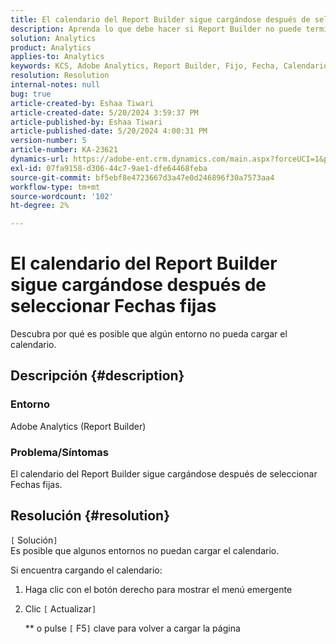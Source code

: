 ```yaml
---
title: El calendario del Report Builder sigue cargándose después de seleccionar Fechas fijas
description: Aprenda lo que debe hacer si Report Builder no puede terminar de cargar el calendario.
solution: Analytics
product: Analytics
applies-to: Analytics
keywords: KCS, Adobe Analytics, Report Builder, Fijo, Fecha, Calendario
resolution: Resolution
internal-notes: null
bug: true
article-created-by: Eshaa Tiwari
article-created-date: 5/20/2024 3:59:37 PM
article-published-by: Eshaa Tiwari
article-published-date: 5/20/2024 4:00:31 PM
version-number: 5
article-number: KA-23621
dynamics-url: https://adobe-ent.crm.dynamics.com/main.aspx?forceUCI=1&pagetype=entityrecord&etn=knowledgearticle&id=56ce42f1-c116-ef11-9f8a-6045bd02b206
exl-id: 07fa9158-d306-44c7-9ae1-dfe64468feba
source-git-commit: bf5ebf8e4723667d3a47e0d246896f30a7573aa4
workflow-type: tm+mt
source-wordcount: '102'
ht-degree: 2%

---
```


# El calendario del Report Builder sigue cargándose después de seleccionar Fechas fijas


Descubra por qué es posible que algún entorno no pueda cargar el calendario.

## Descripción {#description}


### Entorno

Adobe Analytics (Report Builder)

### Problema/Síntomas

El calendario del Report Builder sigue cargándose después de seleccionar Fechas fijas.


## Resolución {#resolution}

`[` Solución`]` <br>
Es posible que algunos entornos no puedan cargar el calendario.

Si encuentra cargando el calendario:

1. Haga clic con el botón derecho para mostrar el menú emergente
2. Clic `[` Actualizar`]`

   \*\* o pulse `[` F5`]`  clave para volver a cargar la página
